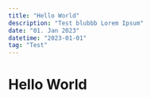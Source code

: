```yaml
---
title: "Hello World"
description: "Test blubbb Lorem Ipsum"
date: "01. Jan 2023"
datetime: "2023-01-01"
tag: "Test"
---
```

# Hello World